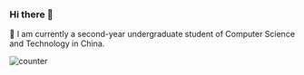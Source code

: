 ### Hi there 👋

🌱 I am currently a second-year undergraduate student of Computer Science and Technology in China.

![counter](https://komarev.com/ghpvc/?username=setcy1)
